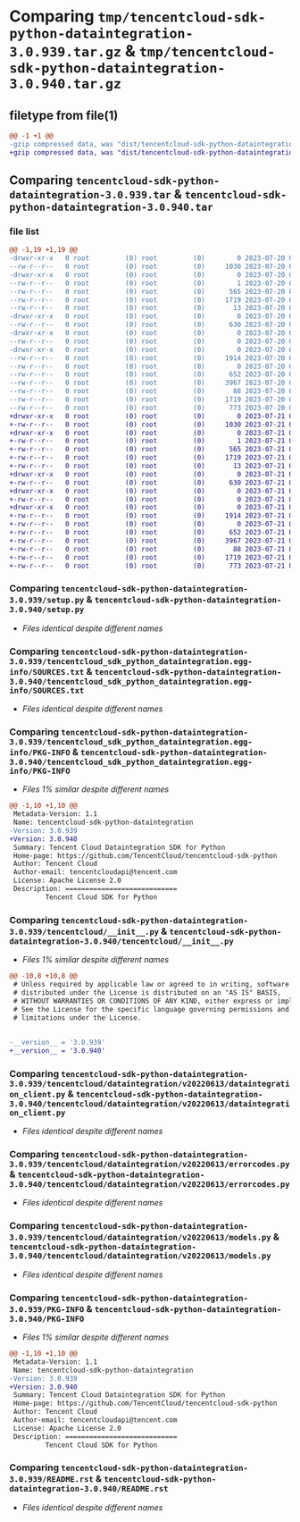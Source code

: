 # Comparing `tmp/tencentcloud-sdk-python-dataintegration-3.0.939.tar.gz` & `tmp/tencentcloud-sdk-python-dataintegration-3.0.940.tar.gz`

## filetype from file(1)

```diff
@@ -1 +1 @@
-gzip compressed data, was "dist/tencentcloud-sdk-python-dataintegration-3.0.939.tar", last modified: Thu Jul 20 00:22:14 2023, max compression
+gzip compressed data, was "dist/tencentcloud-sdk-python-dataintegration-3.0.940.tar", last modified: Fri Jul 21 00:27:16 2023, max compression
```

## Comparing `tencentcloud-sdk-python-dataintegration-3.0.939.tar` & `tencentcloud-sdk-python-dataintegration-3.0.940.tar`

### file list

```diff
@@ -1,19 +1,19 @@
-drwxr-xr-x   0 root         (0) root         (0)        0 2023-07-20 00:22:14.000000 tencentcloud-sdk-python-dataintegration-3.0.939/
--rw-r--r--   0 root         (0) root         (0)     1030 2023-07-20 00:22:14.000000 tencentcloud-sdk-python-dataintegration-3.0.939/setup.py
-drwxr-xr-x   0 root         (0) root         (0)        0 2023-07-20 00:22:14.000000 tencentcloud-sdk-python-dataintegration-3.0.939/tencentcloud_sdk_python_dataintegration.egg-info/
--rw-r--r--   0 root         (0) root         (0)        1 2023-07-20 00:22:14.000000 tencentcloud-sdk-python-dataintegration-3.0.939/tencentcloud_sdk_python_dataintegration.egg-info/dependency_links.txt
--rw-r--r--   0 root         (0) root         (0)      565 2023-07-20 00:22:14.000000 tencentcloud-sdk-python-dataintegration-3.0.939/tencentcloud_sdk_python_dataintegration.egg-info/SOURCES.txt
--rw-r--r--   0 root         (0) root         (0)     1719 2023-07-20 00:22:14.000000 tencentcloud-sdk-python-dataintegration-3.0.939/tencentcloud_sdk_python_dataintegration.egg-info/PKG-INFO
--rw-r--r--   0 root         (0) root         (0)       13 2023-07-20 00:22:14.000000 tencentcloud-sdk-python-dataintegration-3.0.939/tencentcloud_sdk_python_dataintegration.egg-info/top_level.txt
-drwxr-xr-x   0 root         (0) root         (0)        0 2023-07-20 00:22:14.000000 tencentcloud-sdk-python-dataintegration-3.0.939/tencentcloud/
--rw-r--r--   0 root         (0) root         (0)      630 2023-07-20 00:22:14.000000 tencentcloud-sdk-python-dataintegration-3.0.939/tencentcloud/__init__.py
-drwxr-xr-x   0 root         (0) root         (0)        0 2023-07-20 00:22:14.000000 tencentcloud-sdk-python-dataintegration-3.0.939/tencentcloud/dataintegration/
--rw-r--r--   0 root         (0) root         (0)        0 2023-07-20 00:22:14.000000 tencentcloud-sdk-python-dataintegration-3.0.939/tencentcloud/dataintegration/__init__.py
-drwxr-xr-x   0 root         (0) root         (0)        0 2023-07-20 00:22:14.000000 tencentcloud-sdk-python-dataintegration-3.0.939/tencentcloud/dataintegration/v20220613/
--rw-r--r--   0 root         (0) root         (0)     1914 2023-07-20 00:22:14.000000 tencentcloud-sdk-python-dataintegration-3.0.939/tencentcloud/dataintegration/v20220613/dataintegration_client.py
--rw-r--r--   0 root         (0) root         (0)        0 2023-07-20 00:22:14.000000 tencentcloud-sdk-python-dataintegration-3.0.939/tencentcloud/dataintegration/v20220613/__init__.py
--rw-r--r--   0 root         (0) root         (0)      652 2023-07-20 00:22:14.000000 tencentcloud-sdk-python-dataintegration-3.0.939/tencentcloud/dataintegration/v20220613/errorcodes.py
--rw-r--r--   0 root         (0) root         (0)     3967 2023-07-20 00:22:14.000000 tencentcloud-sdk-python-dataintegration-3.0.939/tencentcloud/dataintegration/v20220613/models.py
--rw-r--r--   0 root         (0) root         (0)       88 2023-07-20 00:22:14.000000 tencentcloud-sdk-python-dataintegration-3.0.939/setup.cfg
--rw-r--r--   0 root         (0) root         (0)     1719 2023-07-20 00:22:14.000000 tencentcloud-sdk-python-dataintegration-3.0.939/PKG-INFO
--rw-r--r--   0 root         (0) root         (0)      773 2023-07-20 00:22:14.000000 tencentcloud-sdk-python-dataintegration-3.0.939/README.rst
+drwxr-xr-x   0 root         (0) root         (0)        0 2023-07-21 00:27:16.000000 tencentcloud-sdk-python-dataintegration-3.0.940/
+-rw-r--r--   0 root         (0) root         (0)     1030 2023-07-21 00:27:16.000000 tencentcloud-sdk-python-dataintegration-3.0.940/setup.py
+drwxr-xr-x   0 root         (0) root         (0)        0 2023-07-21 00:27:16.000000 tencentcloud-sdk-python-dataintegration-3.0.940/tencentcloud_sdk_python_dataintegration.egg-info/
+-rw-r--r--   0 root         (0) root         (0)        1 2023-07-21 00:27:16.000000 tencentcloud-sdk-python-dataintegration-3.0.940/tencentcloud_sdk_python_dataintegration.egg-info/dependency_links.txt
+-rw-r--r--   0 root         (0) root         (0)      565 2023-07-21 00:27:16.000000 tencentcloud-sdk-python-dataintegration-3.0.940/tencentcloud_sdk_python_dataintegration.egg-info/SOURCES.txt
+-rw-r--r--   0 root         (0) root         (0)     1719 2023-07-21 00:27:16.000000 tencentcloud-sdk-python-dataintegration-3.0.940/tencentcloud_sdk_python_dataintegration.egg-info/PKG-INFO
+-rw-r--r--   0 root         (0) root         (0)       13 2023-07-21 00:27:16.000000 tencentcloud-sdk-python-dataintegration-3.0.940/tencentcloud_sdk_python_dataintegration.egg-info/top_level.txt
+drwxr-xr-x   0 root         (0) root         (0)        0 2023-07-21 00:27:16.000000 tencentcloud-sdk-python-dataintegration-3.0.940/tencentcloud/
+-rw-r--r--   0 root         (0) root         (0)      630 2023-07-21 00:27:16.000000 tencentcloud-sdk-python-dataintegration-3.0.940/tencentcloud/__init__.py
+drwxr-xr-x   0 root         (0) root         (0)        0 2023-07-21 00:27:16.000000 tencentcloud-sdk-python-dataintegration-3.0.940/tencentcloud/dataintegration/
+-rw-r--r--   0 root         (0) root         (0)        0 2023-07-21 00:27:16.000000 tencentcloud-sdk-python-dataintegration-3.0.940/tencentcloud/dataintegration/__init__.py
+drwxr-xr-x   0 root         (0) root         (0)        0 2023-07-21 00:27:16.000000 tencentcloud-sdk-python-dataintegration-3.0.940/tencentcloud/dataintegration/v20220613/
+-rw-r--r--   0 root         (0) root         (0)     1914 2023-07-21 00:27:16.000000 tencentcloud-sdk-python-dataintegration-3.0.940/tencentcloud/dataintegration/v20220613/dataintegration_client.py
+-rw-r--r--   0 root         (0) root         (0)        0 2023-07-21 00:27:16.000000 tencentcloud-sdk-python-dataintegration-3.0.940/tencentcloud/dataintegration/v20220613/__init__.py
+-rw-r--r--   0 root         (0) root         (0)      652 2023-07-21 00:27:16.000000 tencentcloud-sdk-python-dataintegration-3.0.940/tencentcloud/dataintegration/v20220613/errorcodes.py
+-rw-r--r--   0 root         (0) root         (0)     3967 2023-07-21 00:27:16.000000 tencentcloud-sdk-python-dataintegration-3.0.940/tencentcloud/dataintegration/v20220613/models.py
+-rw-r--r--   0 root         (0) root         (0)       88 2023-07-21 00:27:16.000000 tencentcloud-sdk-python-dataintegration-3.0.940/setup.cfg
+-rw-r--r--   0 root         (0) root         (0)     1719 2023-07-21 00:27:16.000000 tencentcloud-sdk-python-dataintegration-3.0.940/PKG-INFO
+-rw-r--r--   0 root         (0) root         (0)      773 2023-07-21 00:27:16.000000 tencentcloud-sdk-python-dataintegration-3.0.940/README.rst
```

### Comparing `tencentcloud-sdk-python-dataintegration-3.0.939/setup.py` & `tencentcloud-sdk-python-dataintegration-3.0.940/setup.py`

 * *Files identical despite different names*

### Comparing `tencentcloud-sdk-python-dataintegration-3.0.939/tencentcloud_sdk_python_dataintegration.egg-info/SOURCES.txt` & `tencentcloud-sdk-python-dataintegration-3.0.940/tencentcloud_sdk_python_dataintegration.egg-info/SOURCES.txt`

 * *Files identical despite different names*

### Comparing `tencentcloud-sdk-python-dataintegration-3.0.939/tencentcloud_sdk_python_dataintegration.egg-info/PKG-INFO` & `tencentcloud-sdk-python-dataintegration-3.0.940/tencentcloud_sdk_python_dataintegration.egg-info/PKG-INFO`

 * *Files 1% similar despite different names*

```diff
@@ -1,10 +1,10 @@
 Metadata-Version: 1.1
 Name: tencentcloud-sdk-python-dataintegration
-Version: 3.0.939
+Version: 3.0.940
 Summary: Tencent Cloud Dataintegration SDK for Python
 Home-page: https://github.com/TencentCloud/tencentcloud-sdk-python
 Author: Tencent Cloud
 Author-email: tencentcloudapi@tencent.com
 License: Apache License 2.0
 Description: ============================
         Tencent Cloud SDK for Python
```

### Comparing `tencentcloud-sdk-python-dataintegration-3.0.939/tencentcloud/__init__.py` & `tencentcloud-sdk-python-dataintegration-3.0.940/tencentcloud/__init__.py`

 * *Files 1% similar despite different names*

```diff
@@ -10,8 +10,8 @@
 # Unless required by applicable law or agreed to in writing, software
 # distributed under the License is distributed on an "AS IS" BASIS,
 # WITHOUT WARRANTIES OR CONDITIONS OF ANY KIND, either express or implied.
 # See the License for the specific language governing permissions and
 # limitations under the License.
 
 
-__version__ = '3.0.939'
+__version__ = '3.0.940'
```

### Comparing `tencentcloud-sdk-python-dataintegration-3.0.939/tencentcloud/dataintegration/v20220613/dataintegration_client.py` & `tencentcloud-sdk-python-dataintegration-3.0.940/tencentcloud/dataintegration/v20220613/dataintegration_client.py`

 * *Files identical despite different names*

### Comparing `tencentcloud-sdk-python-dataintegration-3.0.939/tencentcloud/dataintegration/v20220613/errorcodes.py` & `tencentcloud-sdk-python-dataintegration-3.0.940/tencentcloud/dataintegration/v20220613/errorcodes.py`

 * *Files identical despite different names*

### Comparing `tencentcloud-sdk-python-dataintegration-3.0.939/tencentcloud/dataintegration/v20220613/models.py` & `tencentcloud-sdk-python-dataintegration-3.0.940/tencentcloud/dataintegration/v20220613/models.py`

 * *Files identical despite different names*

### Comparing `tencentcloud-sdk-python-dataintegration-3.0.939/PKG-INFO` & `tencentcloud-sdk-python-dataintegration-3.0.940/PKG-INFO`

 * *Files 1% similar despite different names*

```diff
@@ -1,10 +1,10 @@
 Metadata-Version: 1.1
 Name: tencentcloud-sdk-python-dataintegration
-Version: 3.0.939
+Version: 3.0.940
 Summary: Tencent Cloud Dataintegration SDK for Python
 Home-page: https://github.com/TencentCloud/tencentcloud-sdk-python
 Author: Tencent Cloud
 Author-email: tencentcloudapi@tencent.com
 License: Apache License 2.0
 Description: ============================
         Tencent Cloud SDK for Python
```

### Comparing `tencentcloud-sdk-python-dataintegration-3.0.939/README.rst` & `tencentcloud-sdk-python-dataintegration-3.0.940/README.rst`

 * *Files identical despite different names*


